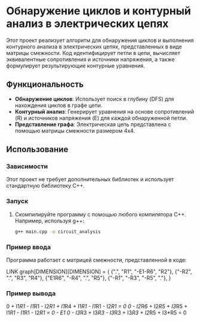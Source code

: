 # Обнаружение циклов и контурный анализ в электрических цепях

Этот проект реализует алгоритм для обнаружения циклов и выполнения контурного анализа в электрических цепях, представленных в виде матрицы смежности. Код идентифицирует петли в цепи, вычисляет эквивалентные сопротивления и источники напряжения, а также формулирует результирующие контурные уравнения.

## Функциональность

- **Обнаружение циклов**: Использует поиск в глубину (DFS) для нахождения циклов в графе цепи.
- **Контурный анализ**: Генерирует уравнения на основе сопротивлений (R) и источников напряжения (E) для каждой обнаруженной петли.
- **Представление графа**: Электрическая цепь представлена с помощью матрицы смежности размером 4x4.

## Использование

### Зависимости

Этот проект не требует дополнительных библиотек и использует стандартную библиотеку C++.

### Запуск

1. Скомпилируйте программу с помощью любого компилятора C++. Например, используя g++:

   ```sh
   g++ main.cpp -o circuit_analysis


### Пример ввода

Программа работает с матрицей смежности, представленной в коде:

LINK graph[DIMENSION][DIMENSION] = {
      {".", "R1", "-E1-R6", "R2"},
      {"-R2", ".", "R3", "R4"},
      {"E1R6", "-R4", ".", "R5"},
      {"-R1", "-R3", "-R5", "."},
    }

### Пример вывода

0 + I1*R1 - I1*R1 - I2*R1 + I1*R4 + I1*R1 - I1*R1 - I2*R1 = 0
0 - I2*R6 + I2*R5 + I3*R5 + I1*R1 - I1*R1 - I2*R1 = 0 - E1
0 - I3*R3 + I3*R3 - I3*R3 + I3*R3 + I2*R5 + I3*R5 = 0

